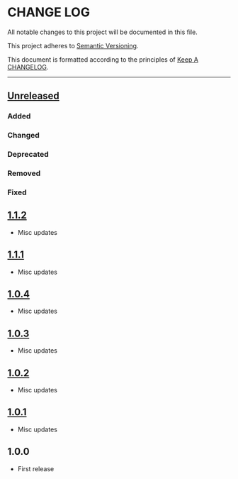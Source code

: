 # CHANGE LOG

All notable changes to this project will be documented in this file.

This project adheres to [Semantic Versioning](http://semver.org).

This document is formatted according to the principles of [Keep A CHANGELOG](http://keepachangelog.com).

----
## [Unreleased]

### Added

### Changed

### Deprecated

### Removed

### Fixed

## [1.1.2]

* Misc updates

## [1.1.1]

* Misc updates

## [1.0.4]

* Misc updates

## [1.0.3]

* Misc updates

## [1.0.2]

* Misc updates

## [1.0.1]

* Misc updates

## 1.0.0

* First release

<!-- Releases -->
[Unreleased]: https://github.com/cucumber/cucumber/compare/gherkin/v1.1.2...master
[1.1.2]:     https://github.com/cucumber/cucumber/compare/dots-formatter/v1.1.1...dots-formatter/v1.1.2
[1.1.1]:     https://github.com/cucumber/cucumber/compare/dots-formatter/v1.0.4...dots-formatter/v1.1.1
[1.0.4]:     https://github.com/cucumber/cucumber/compare/dots-formatter/v1.0.3...dots-formatter/v1.0.4
[1.0.3]:     https://github.com/cucumber/cucumber/compare/dots-formatter/v1.0.2...dots-formatter/v1.0.3
[1.0.2]:     https://github.com/cucumber/cucumber/compare/dots-formatter/v1.0.1...dots-formatter/v1.0.2
[1.0.1]:     https://github.com/cucumber/cucumber/compare/dots-formatter/v1.0.0...dots-formatter/v1.0.1

<!-- Contributors -->
[aslakhellesoy]:    https://github.com/aslakhellesoy

